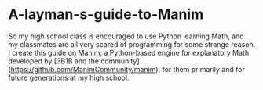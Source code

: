 # A-layman-s-guide-to-Manim

So my high school class is encouraged to use Python learning Math, and my classmates are all very scared of programming for some strange reason. I create this guide on Manim, a Python-based engine for explanatory Math developed by [3B1B and the community] (https://github.com/ManimCommunity/manim), for them primarily and for future generations at my high school.
